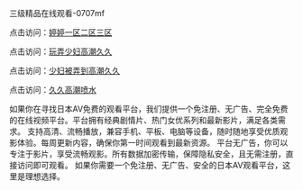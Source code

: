 三级精品在线观看-0707mf

点击访问：<a href="https://bsdf-5f5.pages.dev/">婷婷一区二区三区</a>

点击访问：<a href="https://cfad.pages.dev/">玩弄少妇高潮久久</a>

点击访问：<a href="https://gfd-5xg.pages.dev/">少妇被弄到高潮久久</a>

点击访问：<a href="https://fdhf-454.pages.dev/">久久高潮喷水</a>

如果你在寻找日本AV免费的观看平台，我们提供一个免注册、无广告、完全免费的在线视频平台。平台拥有经典剧情片、热门女优系列和最新影片，满足各类需求。
支持高清、流畅播放，兼容手机、平板、电脑等设备，随时随地享受优质观影体验。每周更新内容，确保你第一时间观看到最新资源。
平台无广告，你可以专注于影片，享受流畅观影。所有数据加密传输，保障隐私安全，且无需注册，直接访问即可观看。
如果你需要一个免注册、无广告、安全的日本AV观看平台，这里是理想选择。

<span style="display:none;">[Canonical link](）</span>



